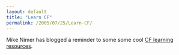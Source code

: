 ```yaml
---
layout: default
title: "Learn CF"
permalink: /2005/07/25/Learn-CF/
---
```


Mike Nimer has blogged a reminder to some some cool <a href="http://www.mikenimer.com/index.cfm?mode=entry&amp;entry=3F3BAB7E-4E22-1671-5B80E5B777F76D9B" target="_blank">CF learning resources</a>. <br/>